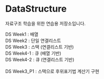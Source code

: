 # DataStructure
자료구조 학습을 위한 연습용 저장소입니다.

DS Week1 : 배열<br />
DS Week2 : 단일 연결리스트<br />
DS Week3 : 스택 (연결리스트 기반)<br />
DS Week4-1 : 큐 (배열 기반)<br />
DS Week4-2 : 큐 (연결리스트 기반)<br />
<br />
DS Week3_P1 : 스택으로 후위표기법 계산기 구현<br />
